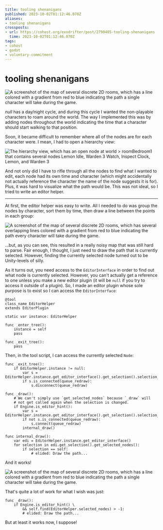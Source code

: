 ```yaml
---
title: tooling shenanigans
published: 2023-10-02T01:12:46.070Z
aliases:
- tooling shenanigans
crossposts:
- url: https://cohost.org/exodrifter/post/2790485-tooling-shenanigans
  time: 2023-10-02T01:12:46.070Z
tags:
- cohost
- godot
- voluntary-commitment
---
```


# tooling shenanigans

![A screenshot of the map of several discrete 2D rooms, which has a line colored with a gradient from red to blue indicating the path a single character will take during the game.](20231002011246-path.png)

_null_ has a day/night cycle, and during this cycle I wanted the non-playable characters to roam around the world. The way I implemented this was by adding nodes throughout the world indicating the time that a character should start walking to that position.

Soon, it became difficult to remember where all of the nodes are for each character were. I mean, I had to open a hierarchy view:

<div style="width:fit-content;margin:0 auto">

![The hierarchy view, which has an open node at `world > roomBedroom1` that contains several nodes `Lemon Idle`, `Warden 3 Watch`, `Inspect Clock`, `Lemon`, and `Warden 3`](20231002011246-hierarchy.png)

</div>

And not only did I have to rifle through all the nodes to find what I wanted to edit, each node had its own time and character (which might accidentally not actually reference the character the name of the node suggests it is for). Plus, it was hard to visualize what the path would be. This was not ideal, so I tried to write an editor helper.

---

At first, the editor helper was easy to write. All I needed to do was group the nodes by character, sort them by time, then draw a line between the points in each group:

![A screenshot of the map of several discrete 2D rooms, which has several overlapping lines colored with a gradient from red to blue indicating the path every character will take during the game.](20231002011246-all-paths.png)

...but, as you can see, this resulted in a really noisy map that was still hard to parse. Fair enough, I thought, I just need to draw the path that is currently selected. However, finding the currently selected node turned out to be Unity-levels of silly.

As it turns out, you need access to the `EditorInterface` in order to find out what node is currently selected. However, you can't actually get a reference to one unless you make a new editor plugin (it will be `null` if you try to access it outside of a plugin). So, I made an editor plugin whose sole purpose is to exist so I can access the `EditorInterface`:

```gdscript
@tool
class_name EditorHelper
extends EditorPlugin

static var instance: EditorHelper

func _enter_tree():
    instance = self
    pass

func _exit_tree():
    pass
```

Then, in the tool script, I can access the currently selected `Node`:

```gdscript
func _exit_tree():
    if EditorHelper.instance != null:
        var s = EditorHelper.instance.get_editor_interface().get_selection().selection_changed
        if s.is_connected(queue_redraw):
            s.disconnect(queue_redraw)

func _draw():
    # We can't simply use `get_selected_nodes` because `_draw` will
    # not get called again when the selection is changed.
    if Engine.is_editor_hint():
        var s = EditorHelper.instance.get_editor_interface().get_selection().selection_changed
        if not s.is_connected(queue_redraw):
            s.connect(queue_redraw)
        internal_draw()

func internal_draw():
    var edi = EditorHelper.instance.get_editor_interface()
    for selection in edi.get_selection().get_selected_nodes():
        if selection == self:
            # elided: Draw the path...
```

And it works!

![A screenshot of the map of several discrete 2D rooms, which has a line colored with a gradient from red to blue indicating the path a single character will take during the game.](20231002011246-path.png)

That's quite a lot of work for what I wish was just:

```gdscript
func _draw():
    if Engine.is_editor_hint() \
        && self.find(EditorHelper.selected_nodes) > -1:
        # elided: Draw the path...
```

But at least it works now, I suppose!
